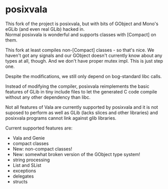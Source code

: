 posixvala
=========

This fork of the project is posixvala, but with bits of GObject and 
Mono's eGLib (and even real GLib) hacked in.  
Normal posixvala is wonderful and supports classes with [Compact] on 
them.

This fork at least compiles non-[Compact] classes - so that's nice.
We haven't got any signals and our GObject doesn't currently know
about any types at all, though.  And we don't have proper mutex impl.
This is just step one.

Despite the modifications, we still only depend on bog-standard libc calls.

Instead of modifying the compiler, posixvala reimplements the
basic features of GLib in tiny include files to let the generated
C code compile without any other dependency than libc.

Not all features of Vala are currently supported by posixvala
and it is not suposed to perform as well as GLib (lacks slices
and other libraries) and posixvala programs cannot link against
glib libraries.

Current supported features are:

* Vala and Genie
* compact classes
* New: non-compact classes!
* New: somewhat broken version of the GObject type system!
* string processing
* List and SList
* exceptions
* delegates
* structs
